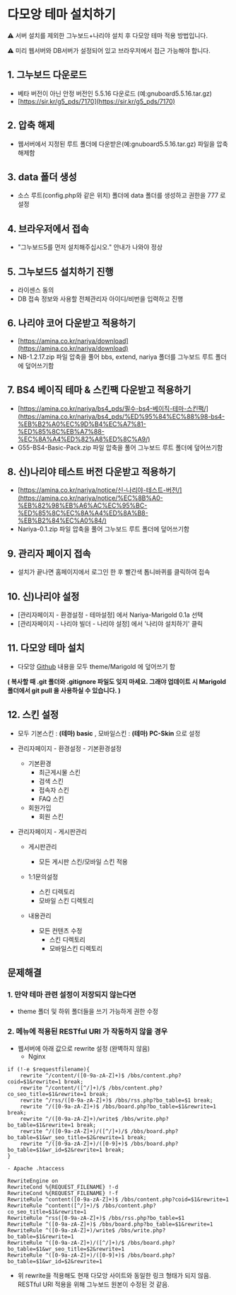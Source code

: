 # 다모앙 테마 설치하기

⚠️ 서버 설치를 제외한 그누보드+나리야 설치 후 다모앙 테마 적용 방법입니다.

⚠️ 미리 웹서버와 DB서버가 설정되어 있고 브라우저에서 접근 가능해야 합니다.

## 1. 그누보드 다운로드
 - 베타 버전이 아닌 안정 버전인 5.5.16 다운로드 (예:gnuboard5.5.16.tar.gz)
 - [https://sir.kr/g5_pds/7170](https://sir.kr/g5_pds/7170)

## 2. 압축 해제
 - 웹서버에서 지정된 루트 폴더에 다운받은(예:gnuboard5.5.16.tar.gz) 파일을 압축 해제함

## 3. data 폴더 생성
 - 소스 루트(config.php와 같은 위치) 폴더에 data 폴더를 생성하고 권한을 777 로 설정

## 4. 브라우저에서 접속
 - "그누보드5를 먼저 설치해주십시오." 안내가 나와야 정상

## 5. 그누보드5 설치하기 진행
 - 라이센스 동의
 - DB 접속 정보와 사용할 전체관리자 아이디/비번을 입력하고 진행

## 6. 나리야 코어 다운받고 적용하기
 - [https://amina.co.kr/nariya/download](https://amina.co.kr/nariya/download)
 - NB-1.2.17.zip 파일 압축을 풀어 bbs, extend, nariya 폴더를 그누보드 루트 폴더에 덮어쓰기함

## 7. BS4 베이직 테마 & 스킨팩 다운받고 적용하기
 - [https://amina.co.kr/nariya/bs4_pds/필수-bs4-베이직-테마-스킨팩/](https://amina.co.kr/nariya/bs4_pds/%ED%95%84%EC%88%98-bs4-%EB%B2%A0%EC%9D%B4%EC%A7%81-%ED%85%8C%EB%A7%88-%EC%8A%A4%ED%82%A8%ED%8C%A9/)
 - G55-BS4-Basic-Pack.zip 파일 압축을 풀어 그누보드 루트 폴더에 덮어쓰기함

## 8. 신)나리야 테스트 버전 다운받고 적용하기
- [https://amina.co.kr/nariya/notice/신-나리야-테스트-버전/](https://amina.co.kr/nariya/notice/%EC%8B%A0-%EB%82%98%EB%A6%AC%EC%95%BC-%ED%85%8C%EC%8A%A4%ED%8A%B8-%EB%B2%84%EC%A0%84/)
 - Nariya-0.1.zip 파일 압축을 풀어 그누보드 루트 폴더에 덮어쓰기함

## 9. 관리자 페이지 접속
- 설치가 끝나면 홈페이지에서 로그인 한 후 빨간색 톱니바퀴를 클릭하여 접속

## 10. 신)나리야 설정
 - [관리자페이지 - 환경설정 - 테마설정] 에서 Nariya-Marigold 0.1a 선택
 - [관리자페이지 - 나리야 빌더 - 나리야 설정] 에서 '나리야 설치하기' 클릭

## 11. 다모앙 테마 설치
 - 다모앙 [Github](https://github.com/damoang/theme.git) 내용을 모두 theme/Marigold 에 덮어쓰기 함
 
 **( 복사할 때 .git 폴더와 .gitignore 파일도 잊지 마세요. 그래야 업데이트 시 Marigold 폴더에서 git pull 을 사용하실 수 있습니다. )**

## 12. 스킨 설정
- 모두 기본스킨 : **(테마) basic** , 모바일스킨 : **(테마) PC-Skin** 으로 설정
- 관리자페이지 - 환경설정 - 기본환경설정
	- 기본환경
		- 최근게시물 스킨
		- 검색 스킨
		- 접속자 스킨
		- FAQ 스킨
	- 회원가입
		- 회원 스킨

- 관리자페이지 - 게시판관리
	- 게시판관리
		- 모든 게시판 스킨/모바일 스킨 적용

	- 1:1문의설정
		- 스킨 디렉토리
		- 모바일 스킨 디렉토리

	- 내용관리
		- 모든 컨텐츠 수정
			- 스킨 디렉토리
			- 모바일스킨 디렉토리

## 문제해결
### 1. 만약 테마 관련 설정이 저장되지 않는다면
- theme 폴더 및 하위 폴더들을 쓰기 가능하게 권한 수정

### 2. 메뉴에 적용된 RESTful URI 가 작동하지 않을 경우
- 웹서버에 아래 값으로 rewrite 설정 (완벽하지 않음)
	- Nginx
```
if (!-e $requestfilename){
    rewrite ^/content/([0-9a-zA-Z]+)$ /bbs/content.php?coid=$1&rewrite=1 break;
    rewrite ^/content/([^/]+)/$ /bbs/content.php?co_seo_title=$1&rewrite=1 break;
    rewrite ^/rss/([0-9a-zA-Z]+)$ /bbs/rss.php?bo_table=$1 break;
    rewrite ^/([0-9a-zA-Z]+)$ /bbs/board.php?bo_table=$1&rewrite=1 break;
    rewrite ^/([0-9a-zA-Z]+)/write$ /bbs/write.php?bo_table=$1&rewrite=1 break;
    rewrite ^/([0-9a-zA-Z]+)/([^/]+)/$ /bbs/board.php?bo_table=$1&wr_seo_title=$2&rewrite=1 break;
    rewrite ^/([0-9a-zA-Z]+)/([0-9]+)$ /bbs/board.php?bo_table=$1&wr_id=$2&rewrite=1 break;
}
```
	- Apache .htaccess
```
RewriteEngine on
RewriteCond %{REQUEST_FILENAME} !-d
RewriteCond %{REQUEST_FILENAME} !-f
RewriteRule ^content([0-9a-zA-Z]+)$ /bbs/content.php?coid=$1&rewrite=1
RewriteRule ^content([^/]+)/$ /bbs/content.php?co_seo_title=$1&rewrite=1
RewriteRule ^rss([0-9a-zA-Z]+)$ /bbs/rss.php?bo_table=$1
RewriteRule ^([0-9a-zA-Z]+)$ /bbs/board.php?bo_table=$1&rewrite=1
RewriteRule ^([0-9a-zA-Z]+)/write$ /bbs/write.php?bo_table=$1&rewrite=1
RewriteRule ^([0-9a-zA-Z]+)/([^/]+)/$ /bbs/board.php?bo_table=$1&wr_seo_title=$2&rewrite=1
RewriteRule ^([0-9a-zA-Z]+)/([0-9]+)$ /bbs/board.php?bo_table=$1&wr_id=$2&rewrite=1
```
- 위 rewrite을 적용해도 현재 다모앙 사이트와 동일한 링크 형태가 되지 않음. RESTful URI 적용을 위해 그누보드 원본이 수정된 것 같음.

